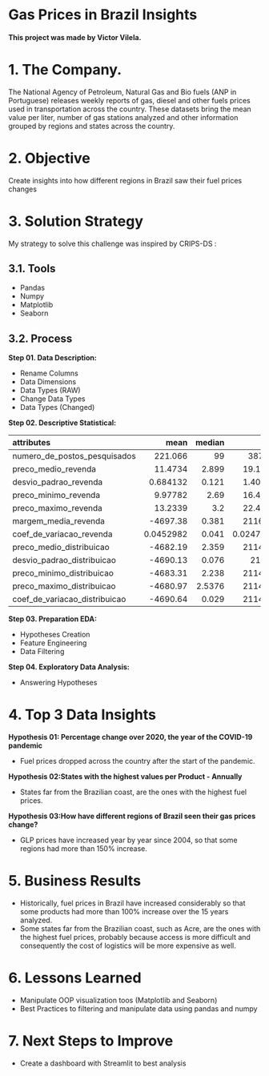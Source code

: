 # Gas Prices in Brazil Insights

#### This project was made by Victor Vilela.

# 1. The Company.

The National Agency of Petroleum, Natural Gas and Bio fuels (ANP in Portuguese) releases weekly reports of gas, diesel and other fuels prices used in transportation across the country. These datasets bring the mean value per liter, number of gas stations analyzed and other information grouped by regions and states across the country.

# 2. Objective

Create insights into how different regions in Brazil saw their fuel prices changes

# 3. Solution Strategy

My strategy to solve this challenge was inspired by CRIPS-DS <!-- medium -->:

## 3.1. Tools
- Pandas
- Numpy
- Matplotlib
- Seaborn

## 3.2. Process

**Step 01. Data Description:**
- Rename Columns
- Data Dimensions
- Data Types (RAW)
- Change Data Types
- Data Types (Changed)

**Step 02. Descriptive Statistical:**

| attributes                    |          mean |   median |           std |        min |      max |     skew |   kurtosis |
|:------------------------------|--------------:|---------:|--------------:|-----------:|---------:|---------:|-----------:|
| numero_de_postos_pesquisados  |   221.066     |  99      |   387.94      |      1     | 4167     |  4.55525 |   27.5701  |
| preco_medio_revenda           |    11.4734    |   2.899  |    19.1618    |      0.766 |  107.5   |  2.10695 |    3.51105 |
| desvio_padrao_revenda         |     0.684132  |   0.121  |     1.40332   |      0     |   10.748 |  2.84447 |    8.45871 |
| preco_minimo_revenda          |     9.97782   |   2.69   |    16.4338    |      0.59  |  100     |  2.17068 |    3.99278 |
| preco_maximo_revenda          |    13.2339    |   3.2    |    22.4514    |      0.999 |  120     |  2.13819 |    3.64197 |
| margem_media_revenda          | -4697.38      |   0.381  | 21163.5       | -99999     |   36.847 | -4.28112 |   16.3283  |
| coef_de_variacao_revenda      |     0.0452982 |   0.041  |     0.0247629 |      0     |    0.395 |  1.00484 |    2.50332 |
| preco_medio_distribuicao      | -4682.19      |   2.359  | 21145.8       | -99999     |   83.137 | -4.28582 |   16.3686  |
| desvio_padrao_distribuicao    | -4690.13      |   0.076  | 21144         | -99999     |   18.385 | -4.28583 |   16.3686  |
| preco_minimo_distribuicao     | -4683.31      |   2.238  | 21145.6       | -99999     |   83     | -4.28582 |   16.3686  |
| preco_maximo_distribuicao     | -4680.97      |   2.5376 | 21146.1       | -99999     |   94.5   | -4.28582 |   16.3686  |
| coef_de_variacao_distribuicao | -4690.64      |   0.029  | 21143.9       | -99999     |    0.78  | -4.28583 |   16.3686  |

**Step 03. Preparation EDA:**
- Hypotheses Creation
- Feature Engineering
- Data Filtering

**Step 04. Exploratory Data Analysis:**
- Answering Hypotheses

# 4. Top 3 Data Insights

**Hypothesis 01: Percentage change over 2020, the year of the COVID-19 pandemic**
- Fuel prices dropped across the country after the start of the pandemic.

**Hypothesis 02:States with the highest values per Product - Annually**
- States far from the Brazilian coast, are the ones with the highest fuel prices.

**Hypothesis 03:How have different regions of Brazil seen their gas prices change?**
- GLP prices have increased year by year since 2004, so that some regions had more than 150% increase.

# 5. Business Results

- Historically, fuel prices in Brazil have increased considerably so that some products had more than 100% increase over the 15 years analyzed.
- Some states far from the Brazilian coast, such as Acre, are the ones with the highest fuel prices, probably because access is more difficult and consequently the cost of logistics will be more expensive as well.

# 6. Lessons Learned

- Manipulate OOP visualization toos (Matplotlib and Seaborn)
- Best Practices to filtering and manipulate data using pandas and numpy

# 7. Next Steps to Improve

- Create a dashboard with Streamlit to best analysis

